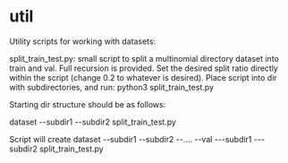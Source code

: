 # util
Utility scripts for working with datasets:

split_train_test.py: small script to split a multinomial directory dataset into train and val. Full recursion is provided. Set the desired split ratio directly within the script (change 0.2 to whatever is desired). Place script into dir with subdirectories, and run:  python3 split_train_test.py

Starting dir structure should be as follows:

dataset
  --subdir1
  --subdir2
 split_train_test.py
 
 
 Script will create
  dataset
   --subdir1
   --subdir2
   --....
   --val
    ---subdir1
    ---subdir2
  split_train_test.py

